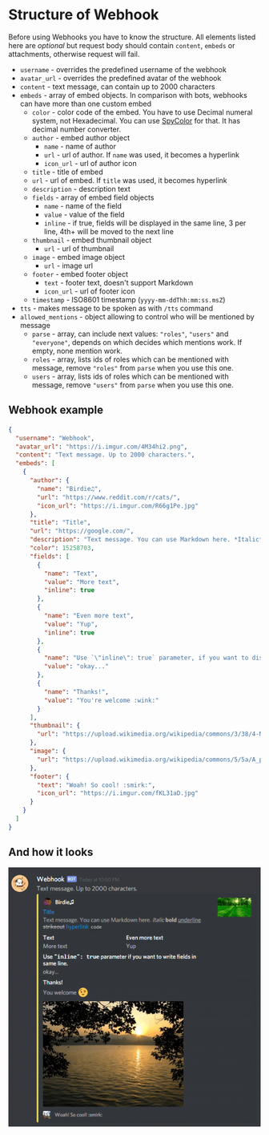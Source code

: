 # Structure of Webhook

Before using Webhooks you have to know the structure. All elements listed here are *optional* but request body should contain `content`, `embeds` or attachments, otherwise request will fail.

* `username` - overrides the predefined username of the webhook
* `avatar_url` - overrides the predefined avatar of the webhook
* `content` - text message, can contain up to 2000 characters
* `embeds` - array of embed objects. In comparison with bots, webhooks can have more than one custom embed
  * `color` - color code of the embed. You have to use Decimal numeral system, not Hexadecimal. You can use [SpyColor](https://www.spycolor.com/) for that. It has decimal number converter.
  * `author` - embed author object
    * `name` - name of author
    * `url` - url of author. If `name` was used, it becomes a hyperlink
    * `icon_url` - url of author icon
  * `title` - title of embed
  * `url` - url of embed. If `title` was used, it becomes hyperlink
  * `description` - description text
  * `fields` - array of embed field objects
    * `name` - name of the field
    * `value` - value of the field
    * `inline` - if true, fields will be displayed in the same line, 3 per line, 4th+ will be moved to the next line
  * `thumbnail` - embed thumbnail object
    * `url` - url of thumbnail
  * `image` - embed image object
    * `url` - image url
  * `footer` - embed footer object
    * `text` - footer text, doesn't support Markdown
    * `icon_url` - url of footer icon
  * `timestamp` - ISO8601 timestamp (`yyyy-mm-ddThh:mm:ss.msZ`)
* `tts` - makes message to be spoken as with `/tts` command
* `allowed_mentions` - object allowing to control who will be mentioned by message
  * `parse` - array, can include next values: `"roles"`, `"users"` and `"everyone"`, depends on which decides which mentions work. If empty, none mention work.
  * `roles` - array, lists ids of roles which can be mentioned with message, remove `"roles"` from `parse` when you use this one.
  * `users` - array, lists ids of roles which can be mentioned with message, remove `"users"` from `parse` when you use this one.

## Webhook example

```json
{
  "username": "Webhook",
  "avatar_url": "https://i.imgur.com/4M34hi2.png",
  "content": "Text message. Up to 2000 characters.",
  "embeds": [
    {
      "author": {
        "name": "Birdie♫",
        "url": "https://www.reddit.com/r/cats/",
        "icon_url": "https://i.imgur.com/R66g1Pe.jpg"
      },
      "title": "Title",
      "url": "https://google.com/",
      "description": "Text message. You can use Markdown here. *Italic* **bold** __underline__ ~~strikeout~~ [hyperlink](https://google.com) `code`",
      "color": 15258703,
      "fields": [
        {
          "name": "Text",
          "value": "More text",
          "inline": true
        },
        {
          "name": "Even more text",
          "value": "Yup",
          "inline": true
        },
        {
          "name": "Use `\"inline\": true` parameter, if you want to display fields in the same line.",
          "value": "okay..."
        },
        {
          "name": "Thanks!",
          "value": "You're welcome :wink:"
        }
      ],
      "thumbnail": {
        "url": "https://upload.wikimedia.org/wikipedia/commons/3/38/4-Nature-Wallpapers-2014-1_ukaavUI.jpg"
      },
      "image": {
        "url": "https://upload.wikimedia.org/wikipedia/commons/5/5a/A_picture_from_China_every_day_108.jpg"
      },
      "footer": {
        "text": "Woah! So cool! :smirk:",
        "icon_url": "https://i.imgur.com/fKL31aD.jpg"
      }
    }
  ]
}
```

## And how it looks

![webhook result example](img/webhook_example.png)
